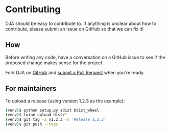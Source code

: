 Contributing
============

DJA should be easy to contribute to.
If anything is unclear about how to contribute,
please submit an issue on GitHub so that we can fix it!

How
---

Before writing any code,
have a conversation on a GitHub issue
to see if the proposed change makes sense
for the project.

Fork DJA on [GitHub](https://github.com/django-json-api/django-rest-framework-json-api) and
[submit a Pull Request](https://help.github.com/articles/creating-a-pull-request/)
when you're ready.

For maintainers
---------------

To upload a release (using version 1.2.3 as the example):

```bash
(venv)$ python setup.py sdist bdist_wheel
(venv)$ twine upload dist/*
(venv)$ git tag -a v1.2.3 -m 'Release 1.2.3'
(venv)$ git push --tags
```
